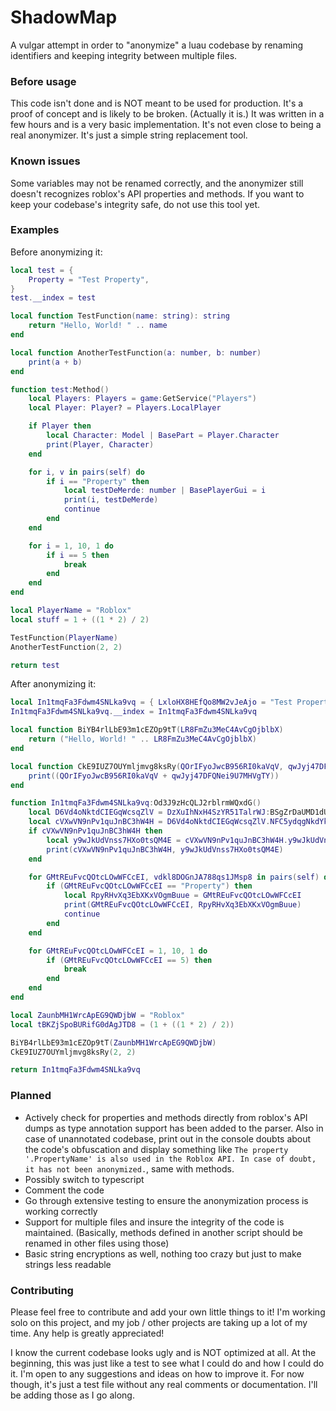 # ShadowMap

A vulgar attempt in order to "anonymize" a luau codebase by renaming identifiers and keeping integrity between multiple files.

### Before usage

This code isn't done and is NOT meant to be used for production. It's a proof of concept and is likely to be broken. (Actually it is.)
It was written in a few hours and is a very basic implementation. It's not even close to being a real anonymizer. It's just a simple string replacement tool.

### Known issues

Some variables may not be renamed correctly, and the anonymizer still doesn't recognizes roblox's API properties and methods. If you want to keep your codebase's integrity safe, do not use this tool yet.

### Examples

Before anonymizing it:
```lua
local test = {
    Property = "Test Property",
}
test.__index = test

local function TestFunction(name: string): string
    return "Hello, World! " .. name
end

local function AnotherTestFunction(a: number, b: number)
    print(a + b)
end

function test:Method()
    local Players: Players = game:GetService("Players")
    local Player: Player? = Players.LocalPlayer

    if Player then
        local Character: Model | BasePart = Player.Character
        print(Player, Character)
    end

    for i, v in pairs(self) do
        if i == "Property" then
            local testDeMerde: number | BasePlayerGui = i
            print(i, testDeMerde)
            continue
        end
    end

    for i = 1, 10, 1 do
        if i == 5 then
            break
        end
    end
end

local PlayerName = "Roblox"
local stuff = 1 + ((1 * 2) / 2)

TestFunction(PlayerName)
AnotherTestFunction(2, 2)

return test
```

After anonymizing it:
```lua
local In1tmqFa3Fdwm4SNLka9vq = { LxloHX8HEfQo8MW2vJeAjo = "Test Property" }
In1tmqFa3Fdwm4SNLka9vq.__index = In1tmqFa3Fdwm4SNLka9vq

local function BiYB4rlLbE93m1cEZOp9tT(LR8FmZu3MeC4AvCgOjblbX)
    return ("Hello, World! " .. LR8FmZu3MeC4AvCgOjblbX)
end

local function CkE9IUZ7OUYmljmvg8ksRy(QOrIFyoJwcB956RI0kaVqV, qwJyj47DFQNei9U7MHVgTY)
    print((QOrIFyoJwcB956RI0kaVqV + qwJyj47DFQNei9U7MHVgTY))
end

function In1tmqFa3Fdwm4SNLka9vq:Od3J9zHcQLJ2rblrmWQxdG()
    local D6Vd4oNktdCIEGqWcsqZlV = DzXuIhNxH4SzYR51TalrWJ:BSgZrDaUMD1dU07gYb5K3S("Players") -- You can see game:GetService gets obfuscated -> Unwanted result.
    local cVXwVN9nPv1quJnBC3hW4H = D6Vd4oNktdCIEGqWcsqZlV.NFC5ydqgNkdYkElzhP71YU -- You can see LocalPlayer gets obfuscated -> Unwanted result.
    if cVXwVN9nPv1quJnBC3hW4H then
        local y9wJkUdVnss7HXo0tsQM4E = cVXwVN9nPv1quJnBC3hW4H.y9wJkUdVnss7HXo0tsQM4E -- You can see Character gets obfuscated -> Unwanted result.
        print(cVXwVN9nPv1quJnBC3hW4H, y9wJkUdVnss7HXo0tsQM4E)
    end

    for GMtREuFvcQOtcLOwWFCcEI, vdkl8DOGnJA788qs1JMsp8 in pairs(self) do
        if (GMtREuFvcQOtcLOwWFCcEI == "Property") then
            local RpyRHvXq3EbXKxVOgmBuue = GMtREuFvcQOtcLOwWFCcEI
            print(GMtREuFvcQOtcLOwWFCcEI, RpyRHvXq3EbXKxVOgmBuue)
            continue
        end
    end

    for GMtREuFvcQOtcLOwWFCcEI = 1, 10, 1 do
        if (GMtREuFvcQOtcLOwWFCcEI == 5) then
            break
        end
    end
end

local ZaunbMH1WrcApEG9QWDjbW = "Roblox"
local tBKZjSpoBURifG0dAgJTD8 = (1 + ((1 * 2) / 2))

BiYB4rlLbE93m1cEZOp9tT(ZaunbMH1WrcApEG9QWDjbW)
CkE9IUZ7OUYmljmvg8ksRy(2, 2)

return In1tmqFa3Fdwm4SNLka9vq
```

### Planned

- Actively check for properties and methods directly from roblox's API dumps as type annotation support has been added to the parser. Also in case of unannotated codebase, print out in the console doubts about the code's obfuscation and display something like `The property '.PropertyName' is also used in the Roblox API. In case of doubt, it has not been anonymized.`, same with methods.
- Possibly switch to typescript
- Comment the code
- Go through extensive testing to ensure the anonymization process is working correctly
- Support for multiple files and insure the integrity of the code is maintained. (Basically, methods defined in another script should be renamed in other files using those)
- Basic string encryptions as well, nothing too crazy but just to make strings less readable

### Contributing

Please feel free to contribute and add your own little things to it! I'm working solo on this project, and my job / other projects are taking up a lot of my time. Any help is greatly appreciated!

I know the current codebase looks ugly and is NOT optimized at all. At the beginning, this was just like a test to see what I could do and how I could do it. I'm open to any suggestions and ideas on how to improve it. For now though, it's just a test file without any real comments or documentation. I'll be adding those as I go along.
